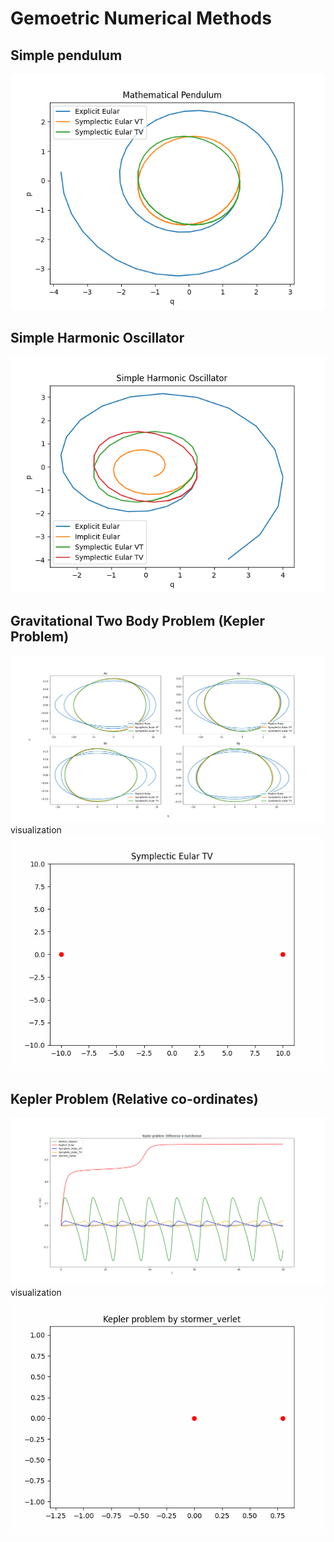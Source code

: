 # Gemoetric Numerical Methods

## Simple pendulum
![](/Basic_Implementations/Mathematical_Pendulum.png)

## Simple Harmonic Oscillator
![](/Basic_Implementations/Simple_Harmonic_Oscillator.png)

## Gravitational Two Body Problem (Kepler Problem)
![](/Basic_Implementations/Gravetational_Two_Body_Problem.png)
visualization
![](/Basic_Implementations/two_body.gif)

## Kepler Problem (Relative co-ordinates)
![](/Basic_Implementations/Kepler_hamiltonion.png)
visualization
![](/Basic_Implementations/Kepler.gif)
